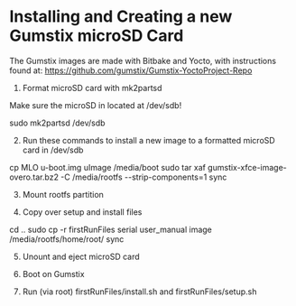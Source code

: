 Installing and Creating a new Gumstix microSD Card
========

The Gumstix images are made with Bitbake and Yocto, with instructions found at: https://github.com/gumstix/Gumstix-YoctoProject-Repo

1. Format microSD card with mk2partsd

Make sure the microSD in located at /dev/sdb!

sudo mk2partsd /dev/sdb 

2. Run these commands to install a new image to a formatted microSD card in /dev/sdb

cp MLO u-boot.img uImage /media/boot
sudo tar xaf gumstix-xfce-image-overo.tar.bz2 -C /media/rootfs --strip-components=1
sync

3. Mount rootfs partition

4. Copy over setup and install files

cd ..
sudo cp -r firstRunFiles serial user_manual image /media/rootfs/home/root/
sync

5. Unount and eject microSD card

6. Boot on Gumstix

7. Run (via root) firstRunFiles/install.sh and firstRunFiles/setup.sh
